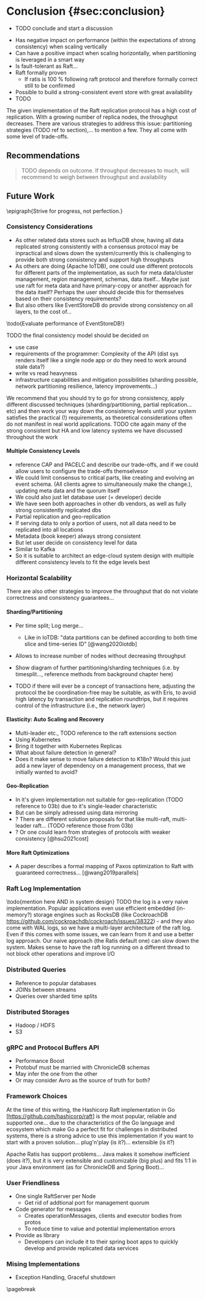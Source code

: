 # Conclusion {#sec:conclusion}

- TODO conclude and start a discussion

<!-- Style in this way:

This paper presented UNISTORE, the first fault-tolerant and
scalable data store that combines causal and strong consistency. UNISTORE carefully integrates state-of-the-art scalable
protocols and extends them in nontrivial ways. To maintain
liveness despite data center failures, unlike previous work,
UNISTORE commits a strong transaction only when all its
causal dependencies are uniform. Our results show that UNISTORE combines causal and strong consistency effectively:
3.7× lower latency on average than a strongly consistent system with 1.2ms latency on average for causal transactions. We
expect that the key ideas in UNISTORE will pave the way for
practical systems that combine causal and strong consistency
 -->

 
<!--
Also write a discussion:
Interpretations: what do the results mean?
Implications: why do the results matter?
Limitations: what can’t the results tell us?
Recommendations: what practical actions or scientific studies should follow?


Summarise your key findings
Start this chapter by reiterating your problem statement and research questions and concisely summarising your major findings. Don’t just repeat all the data you have already reported – aim for a clear statement of the overall result that directly answers your main research question. This should be no more than one paragraph.

Examples
The results indicate that…
The study demonstrates a correlation between…
The analysis confirms…
The data suggests that…

https://www.scribbr.co.uk/thesis-dissertation/discussion/
https://www.scribbr.co.uk/thesis-dissertation/conclusion/
-->

- Has negative impact on performance (within the expectations of strong consistency) when scaling vertically
- Can have a positive impact when scaling horizontally, when partitioning is leveraged in a smart way
- Is fault-tolerant as Raft...
- Raft formally proven
    - If ratis is 100 % following raft protocol and therefore formally correct still to be confirmed
- Possible to build a strong-consistent event store with great availability
- TODO



The given implementation of the Raft replication protocol has a high cost of replication. With a growing number of replica nodes, the throughput decreases. There are various strategies to address this issue: partitioning strategies (TODO ref to section),... to mention a few. They all come with some level of trade-offs.

## Recommendations

> TODO depends on outcome. If throughput decreases to much, will recommend to weigh between throughput and availability

## Future Work

\epigraph{Strive for progress, not perfection.}


### Consistency Considerations

- As other related data stores such as InfluxDB show, having all data replicated strong consistently with a consensus protocol may be inpractical and slows down the system/currently this is challenging to provide both strong consistency and support high throughputs
- As others are doing (Apache IoTDB), one could use different protocols for different parts of the implementation, as such for meta data/cluster management, region management, schemas, data itself... Maybe just use raft for meta data and have primary-copy or another approach for the data itself? Perhaps the user should decide this for themselves based on their consistency requirements?
- But also others like EventStoreDB do provide strong consistency on all layers, to the cost of... 

\todo{Evaluate performance of EventStoreDB!}

TODO the final consistency model should be decided on
- use case
- requirements of the programmer: Complexity of the API (dist sys renders itself like a single node app or do they need to work around stale data?)
- write vs read heavyness
- infrastructure capabilities and mitigation possibilities (sharding possible, network partitioning resilience, latency improvements...)

We recommend that you should try to go for strong consistency, apply different discussed techniques (sharding/partitioning, partial replication... etc) and then work your way down the consistency levels until your system satisfies the practical (!) requirements, as theoretical considerations often do not manifest in real world applications. TODO cite again many of the strong consistent but HA and low latency systems we have discussed throughout the work

#### Multiple Consistency Levels

- reference CAP and PACELC and describe our trade-offs, and if we could allow users to configure the trade-offs themselvesor 
- We could limit consensus to critical parts, like creating and evolving an event schema. (All clients agree to simultaneously make the change.), updating meta data and the quorum itself
- We could also just let database user (= developer) decide
- We have seen both approaches in other db vendors, as well as fully strong consistently replicated dbs
- Partial replication and geo-replication
- If serving data to only a portion of users, not all data need to be replicated into all locations
- Metadata (book keeper) always strong consistent
- But let user decide on consistency level for data
- Similar to Kafka
- So it is suitable to architect an edge-cloud system design with multiple different consistency levels to fit the edge levels best 


<!-- TODO CRDTs do not seem to be suitable. Redis say they can be used for Multi-region IoT data ingest, but I think this will slow the event store down too much by idempotency and so on. But what about SECROs?
And: Can't we transform the whole ChronicleDB TAB+ tree into a CRDT like with causal trees? http://archagon.net/blog/2018/03/24/data-laced-with-history/#causal-trees-in-depth Can we make all operations idempotent and commutative? 
---
It could also be considered to implement the event store as an CRDT instead of applying consensus, limiting its consistency to strong eventual consistency. This implementation would be feasible to be used on the edge in edge-cloud networks, beeing able to ingest high volumes of events while providing high availability, while feeding them into a central cluster and merging them. But in this case, the overall performance of the event store will be compromised, as this requires out-of-order merging. Efficient merging strategies need to be discovered to allow for such a CRDT implementation.
-->

### Horizontal Scalability

There are also other strategies to improve the throughput that do not violate correctness and consistency guarantees...

#### Sharding/Partitioning

- Per time split; Log merge... 
    - Like in IoTDB: "data partitions can be defined according to both time slice and time-series ID" [@wang2020iotdb]
- Allows to increase number of nodes without decreasing throughput
- Show diagram of further partitioning/sharding techniques (i.e. by timesplit..., reference methods from background chapter here)

- TODO if there will ever be a concept of transactions here, adjusting the protocol the be coordination-free may be suitable, as with Eris, to avoid high latency by transaction and replication roundtrips, but it requires control of the infrastructure (i.e., the network layer)

#### Elasticity: Auto Scaling and Recovery

- Multi-leader etc., TODO reference to the raft extensions section
- Using Kubernetes
- Bring it together with Kubernetes Replicas
- What about failure detection in general?
- Does it make sense to move failure detection to K18n? Would this just add a new layer of dependency on a management process, that we initially wanted to avoid?

#### Geo-Replication

- In it's given implementation not suitable for geo-replication (TODO reference to 03b) due to it's single-leader characteristic
- But can be simply adressed using data mirroring 
- ? There are different solution proposals for that like multi-raft, multi-leader raft... (TODO reference those from 03b)
- ? Or one could learn from strategies of protocols with weaker consistency [@hsu2021cost] 

#### More Raft Optimizations

- A paper describes a formal mapping of Paxos optimization to Raft with guaranteed correctness... [@wang2019parallels]

### Raft Log Implementation

\todo{mention here AND in system design}
TODO the log is a very naive implementation. Popular applications even use efficient embedded (in-memory?) storage engines such as RocksDB (like CockroachDB https://github.com/cockroachdb/cockroach/issues/38322) - and they also come with WAL logs, so we have a multi-layer architecture of the raft log. Even if this comes with some issues, we can learn from it and use a better log approach. Our naive approach (the Ratis default one) can slow down the system. Makes sense to have the raft log running on a different thread to not block other operations and improve I/O

### Distributed Queries

- Reference to popular databases
- JOINs between streams
- Queries over sharded time splits

### Distributed Storages

- Hadoop / HDFS
- S3

### gRPC and Protocol Buffers API

- Performance Boost
- Protobuf must be married with ChronicleDB schemas
- May infer the one from the other
- Or may consider Avro as the source of truth for both?

### Framework Choices

At the time of this writing, the Hashicorp Raft implementation in Go [https://github.com/hashicorp/raft] is the most popular, reliable and supported one... due to the characteristics of the Go language and ecosystem which make Go a perfect fit for challenges in distributed systems, there is a strong advice to use this implementation if you want to start with a proven solution... plug'n'play (is it?)... extensible (is it?)

Apache Ratis has support problems... Java makes it somehow inefficient (does it?), but it is very extensible and customizable (big plus) and fits 1:1 in your Java environment (as for ChronicleDB and Spring Boot)...

### User Friendliness

- One single RaftServer per Node
    - Get rid of addtional port for management quorum
- Code generator for messages
    - Creates operationMessages, clients and executor bodies from protos
    - To reduce time to value and potential implementation errors
- Provide as library
    - Developers can include it to their spring boot apps to quickly develop and provide replicated data services

### Mising Implementations

- Exception Handling, Graceful shutdown

\pagebreak
